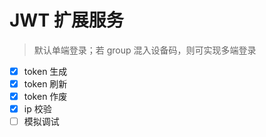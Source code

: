 # JWT 扩展服务

> 默认单端登录；若 group 混入设备码，则可实现多端登录

- [x] token 生成
- [x] token 刷新
- [x] token 作废
- [x] ip 校验
- [ ] 模拟调试
